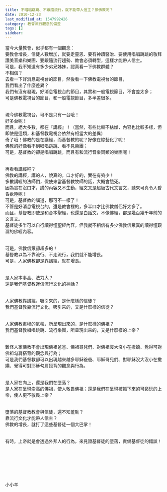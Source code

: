 ```yaml
---
title: 不唱唱跳跳、不跟隨流行，就不能帶人信主？那佛教呢？
date: 2010-12-23
last_modified_at: 1547992426
category: 教會流行觀念的偏差
tags: []
sidebar: 
---
```


<p>當今大量教會，似乎都有一個觀念：<br/>要教會增長，信徒人數增加，就要走靈恩、要有神蹟醫治、要使用唱唱跳跳的敬拜讚美音樂和樂團、要跟隨流行趨勢、教會必須轉型，這樣才能帶人信主。<br/>可是，我不知道有多少弟兄姊妹，認真看一下佛教群體？<br/><!--more-->不相信？<br/>去看一下好消息電視台的節目，然後看一下佛教電視台的節目，<br/>我們看出了什麼差異？<br/>我們有沒有發現，好消息電視台的節目，其實和一般電視節目，不會差太多；<br/>可是佛教電視台的節目，和一般電視節目，多半差很多。<br/><br/><br/>現今佛教電視台，可不是只有一台哦！<br/>好多台呢！<br/>而且，絕大多數，都在『講經』！（當然，有些比較不枯燥，內容也比較多樣，但即使是這類，和基督教電視台依然有相當大的差異）<br/>奇了哦！佛教的是在講經，而基督教的呢？好像在綜藝化了呢！<br/>佛教的好像看不到唱唱跳跳、看不見樂團；<br/>可是，基督教的卻是唱唱跳跳，而且有和流行音樂同類的樂團呢！<br/><br/><br/>再看看講經吧？<br/>佛教的講經，講的人，說真的，口才好的，實在有夠少！<br/>多數講經的法師們，假使來當基督教牧師的話，大概會餓死。<br/>因為實在沒口才，講的內容又不生動，經文又是超級古代文言文，聽來可真令人昏昏欲睡呢！<br/>可是，基督教的講道，那可不一樣了！<br/>不管是好消息電視台的，還是教會裡的，多半口才比佛教僧侶好太多了。<br/>而且，基督教即使是和合本聖經，也還是白話文，不像佛經，都是幾百幾千年前的文言文。<br/>基督徒多半可以自行讀得懂聖經內容，但我就不相信有多少佛教信眾真的讀得懂艱澀的佛經內容。<br/><br/><br/>可是，佛教信眾卻超多的！<br/>基督教以為不靠流行、不走流行，我們就不能增長。<br/>可是，人家佛教卻是靠講經，就在增長。<br/><br/><br/>是人家本事高、法力大？<br/>還是我們基督教迷信流行文化的神話？<br/><br/><br/>人家佛教靠講經，吸引來的，是什麼樣的信徒？<br/>我們基督教靠流行文化，吸引來的，又是什麼樣的信徒？<br/><br/><br/>人家佛教肅穆的氣氛，所呈現出來的，是什麼樣的佛祖？<br/>我們基督教唱唱跳跳、流行樂團，所呈現出來的，又是什麼樣的上帝？<br/><br/><br/>難怪人家佛教不會出現佛祖爸爸、佛祖哥兒們、對佛祖沒大沒小在撒嬌、覺得可對佛祖勾肩搭背的觀念與行為；<br/>可是我們基督教卻可以出現越來越多耶穌爸爸、耶穌哥兒們、對耶穌沒大沒小在撒嬌、覺得可對耶穌勾肩搭背的觀念與行為。<br/><br/><br/>是人家在向上，還是我們在墮落？<br/>是人家在呈現崇高的佛祖，使人敬畏佛祖；還是我們在呈現被抓下來的可褻玩的上帝，使人更不敬畏上帝？<br/><br/><br/>墮落的基督教教會與信徒，還不知羞恥？<br/>靠流行文化才能帶人信主？<br/>佛教的增長，就打了這些基督徒一個大巴掌！<br/><br/><br/>有時，上帝就是會透過外邦人的行為，來見證基督徒的墮落，責備基督徒的錯誤！<br/><br/><br/><br/><br/><br/><br/><br/>小小羊<br/>
</p>